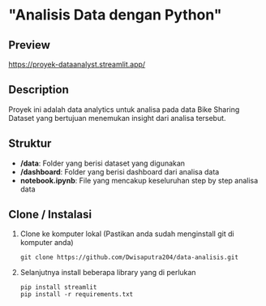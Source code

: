 # "Analisis Data dengan Python"

## Preview
https://proyek-dataanalyst.streamlit.app/

## Description
Proyek ini adalah data analytics untuk analisa pada data Bike Sharing Dataset yang bertujuan menemukan insight dari analisa tersebut.

## Struktur
- **/data**: Folder yang berisi dataset yang digunakan
- **/dashboard**: Folder yang berisi dashboard dari analisa data
- **notebook.ipynb**: File yang mencakup keseluruhan step by step analisa data

## Clone / Instalasi
1. Clone ke komputer lokal (Pastikan anda sudah menginstall git di komputer anda)

   ```shell
   git clone https://github.com/Dwisaputra204/data-analisis.git
   ```

2. Selanjutnya install beberapa library yang di perlukan
    ```shell
    pip install streamlit
    pip install -r requirements.txt
    ```

